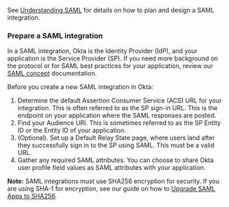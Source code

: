 See [Understanding SAML](/docs/concepts/saml/) for details on how to plan and design a SAML integration.

### Prepare a SAML integration

In a SAML integration, Okta is the Identity Provider (IdP), and your application is the Service Provider (SP). If you need more background on the protocol or for SAML best practices for your application, review our [SAML concept](/docs/concepts/saml/) documentation.

Before you create a new SAML integration in Okta:

1. Determine the default Assertion Consumer Service (ACS) URL for your integration. This is often referred to as the SP sign-in URL. This is the endpoint on your application where the SAML responses are posted.
1. Find your Audience URI. This is sometimes referred to as the SP Entity ID or the Entity ID of your application.
1. (Optional). Set up a Default Relay State page, where users land after they successfully sign in to the SP using SAML. This must be a valid URL.
1. Gather any required SAML attributes. You can choose to share Okta user profile field values as SAML attributes with your application.

**Note:** SAML integrations must use SHA256 encryption for security. If you are using SHA-1 for encryption, see our guide on how to [Upgrade SAML Apps to SHA256](/docs/guides/updating-saml-cert/).
